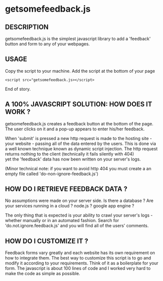 
getsomefeedback.js
==================


DESCRIPTION
-----------

getsomefeedback.js is the simplest javascript library to add a 'feedback' button and form to any of your webpages. 


USAGE
-----

Copy the script to your machine.
Add the script at the bottom of your page


    <script src="getsomefeedback.js></script>


End of story. 
 

A 100% JAVASCRIPT SOLUTION: HOW DOES IT WORK ?
----------------------------------------------

getsomefeedback.js creates a feedback button at the bottom of the page. 
The user clicks on it and a pop-up appears to enter his/her feedback.

When 'submit' is pressed a new http request is made to the hosting site - your website - passing all of the data entered by the users.
This is done via a well known technique known as dynamic script injection. 
The http request returns nothing to the client (technically it fails silently with 404)  
yet the 'feedback' data has now been written on your server's logs.  

(Minor technical note: if you want to avoid http 404 you must create a an empty file called 'do-non-ignore-feedback.js')


HOW DO I RETRIEVE FEEDBACK DATA ?
---------------------------------

No assumptions were made on your server side. 
Is there a database ? 
Are your services running in a cloud ? 
node.js ? 
google app engine ?

The only thing that is expected is your ability to crawl your server's logs - whether manually or in an automated fashion. 
Search for 'do.not.ignore.feedback.js' and you will find all of the users' comments. 


HOW DO I CUSTOMIZE IT ? 
-----------------------

Feedback forms vary greatly and each website has its own requirement on how to integrate them.
The best way to customize this script is to go and modify it according to your requirements. 
Think of it as a boilerplate for your form.
The javascript is about 100 lines of code and I worked very hard to make the code as simple as possible.

